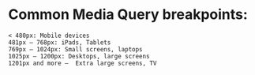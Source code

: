 # Common Media Query breakpoints:

    < 480px: Mobile devices
    481px — 768px: iPads, Tablets
    769px — 1024px: Small screens, laptops
    1025px — 1200px: Desktops, large screens
    1201px and more —  Extra large screens, TV
